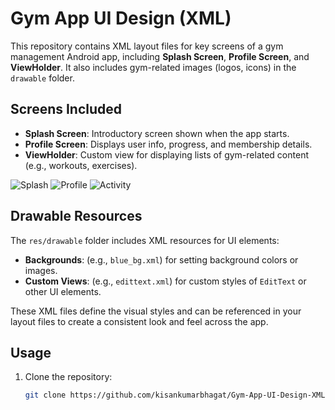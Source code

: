 # **Gym App UI Design (XML)**

This repository contains XML layout files for key screens of a gym management Android app, including **Splash Screen**, **Profile Screen**, and **ViewHolder**. It also includes gym-related images (logos, icons) in the `drawable` folder.

## **Screens Included**

- **Splash Screen**: Introductory screen shown when the app starts.
- **Profile Screen**: Displays user info, progress, and membership details.
- **ViewHolder**: Custom view for displaying lists of gym-related content (e.g., workouts, exercises).

![Splash](https://github.com/user-attachments/assets/54b4043f-d195-45fb-93b0-a4cd4481a822)  ![Profile](https://github.com/user-attachments/assets/7ed4d975-f140-464a-97b8-ad73a91788ba)  ![Activity](https://github.com/user-attachments/assets/395137f4-4729-4383-9378-55892b6d2ae5)

## **Drawable Resources**

The `res/drawable` folder includes XML resources for UI elements:

- **Backgrounds**: (e.g., `blue_bg.xml`) for setting background colors or images.
- **Custom Views**: (e.g., `edittext.xml`) for custom styles of `EditText` or other UI elements.

These XML files define the visual styles and can be referenced in your layout files to create a consistent look and feel across the app.

## **Usage**

1. Clone the repository:
   ```bash
   git clone https://github.com/kisankumarbhagat/Gym-App-UI-Design-XML-.git
